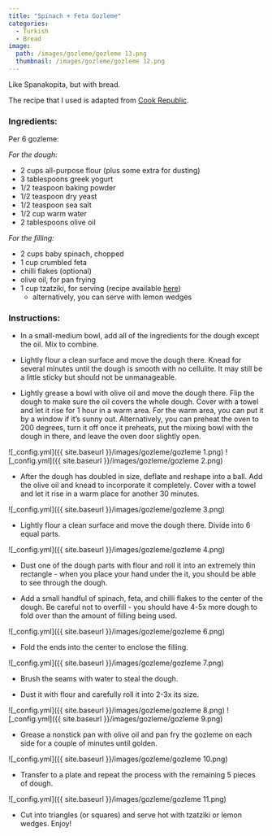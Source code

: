 ```yaml
---
title: "Spinach + Feta Gozleme"
categories:
  - Turkish
  - Bread
image:
  path: /images/gozleme/gozleme 13.png
  thumbnail: /images/gozleme/gozleme 12.png
---
```


Like Spanakopita, but with bread. 

The recipe that I used is adapted from [Cook Republic](https://www.cookrepublic.com/homemade-spinach-and-feta-gozleme/).

### Ingredients:

Per 6 gozleme:

_For the dough:_

* 2 cups all-purpose flour (plus some extra for dusting)
* 3 tablespoons greek yogurt
* 1/2 teaspoon baking powder
* 1/2 teaspoon dry yeast
* 1/2 teaspoon sea salt 
* 1/2 cup warm water 
* 2 tablespoons olive oil

_For the filling:_

* 2 cups baby spinach, chopped
* 1 cup crumbled feta
* chilli flakes (optional)
* olive oil, for pan frying
* 1 cup tzatziki, for serving (recipe available [here](https://prernaadvani.github.io/mediterranean/sides/tzatziki/))
  - alternatively, you can serve with lemon wedges



### Instructions:

* In a small-medium bowl, add all of the ingredients for the dough except the oil. Mix to combine.

* Lightly flour a clean surface and move the dough there. Knead for several minutes until the dough is smooth with no cellulite. It may still be a little sticky but should not be unmanageable.

* Lightly grease a bowl with olive oil and move the dough there. Flip the dough to make sure the oil covers the whole dough. Cover with a towel and let it rise for 1 hour in a warm area. For the warm area, you can put it by a window if it’s sunny out. Alternatively, you can preheat the oven to 200 degrees, turn it off once it preheats, put the mixing bowl with the dough in there, and leave the oven door slightly open. 

![_config.yml]({{ site.baseurl }}/images/gozleme/gozleme 1.png)
![_config.yml]({{ site.baseurl }}/images/gozleme/gozleme 2.png)

* After the dough has doubled in size, deflate and reshape into a ball. Add the olive oil and knead to incorporate it completely. Cover with a towel and let it rise in a warm place for another 30 minutes.

![_config.yml]({{ site.baseurl }}/images/gozleme/gozleme 3.png)

* Lightly flour a clean surface and move the dough there. Divide into 6 equal parts.

![_config.yml]({{ site.baseurl }}/images/gozleme/gozleme 4.png)

* Dust one of the dough parts with flour and roll it into an extremely thin rectangle - when you place your hand under the it, you should be able to see through the dough. 

* Add a small handful of spinach, feta, and chilli flakes to the center of the dough. Be careful not to overfill - you should have 4-5x more dough to fold over than the amount of filling being used.

![_config.yml]({{ site.baseurl }}/images/gozleme/gozleme 6.png)

* Fold the ends into the center to enclose the filling.

![_config.yml]({{ site.baseurl }}/images/gozleme/gozleme 7.png)

* Brush the seams with water to steal the dough.

* Dust it with flour and carefully roll it into 2-3x its size.

![_config.yml]({{ site.baseurl }}/images/gozleme/gozleme 8.png)
![_config.yml]({{ site.baseurl }}/images/gozleme/gozleme 9.png)

* Grease a nonstick pan with olive oil and pan fry the gozleme on each side for a couple of minutes until golden.

![_config.yml]({{ site.baseurl }}/images/gozleme/gozleme 10.png)

* Transfer to a plate and repeat the process with the remaining 5 pieces of dough.

![_config.yml]({{ site.baseurl }}/images/gozleme/gozleme 11.png)

* Cut into triangles (or squares) and serve hot with tzatziki or lemon wedges. Enjoy!


